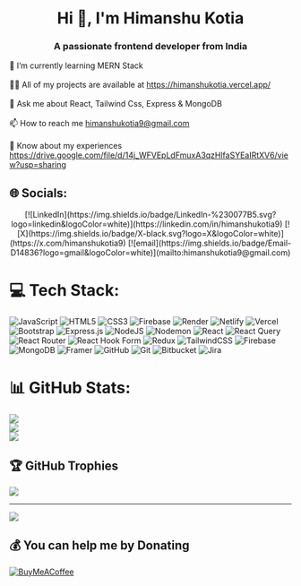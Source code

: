 <h1 align="center">Hi 👋, I'm Himanshu Kotia</h1>
<h3 align="center">A passionate frontend developer from India</h3>

🌱 I’m currently learning MERN Stack<br><br>👨‍💻 All of my projects are available at https://himanshukotia.vercel.app/<br><br>💬 Ask me about React, Tailwind Css, Express & MongoDB<br><br>📫 How to reach me himanshukotia9@gmail.com<br><br>📄 Know about my experiences https://drive.google.com/file/d/14j_WFVEpLdFmuxA3qzHlfaSYEaIRtXV6/view?usp=sharing


## 🌐 Socials:
<div align="center">[![LinkedIn](https://img.shields.io/badge/LinkedIn-%230077B5.svg?logo=linkedin&logoColor=white)](https://linkedin.com/in/himanshukotia9) [![X](https://img.shields.io/badge/X-black.svg?logo=X&logoColor=white)](https://x.com/himanshukotia9) [![email](https://img.shields.io/badge/Email-D14836?logo=gmail&logoColor=white)](mailto:himanshukotia9@gmail.com) </div>

# 💻 Tech Stack:
![JavaScript](https://img.shields.io/badge/javascript-%23323330.svg?style=flat&logo=javascript&logoColor=%23F7DF1E) ![HTML5](https://img.shields.io/badge/html5-%23E34F26.svg?style=flat&logo=html5&logoColor=white) ![CSS3](https://img.shields.io/badge/css3-%231572B6.svg?style=flat&logo=css3&logoColor=white) ![Firebase](https://img.shields.io/badge/firebase-%23039BE5.svg?style=flat&logo=firebase) ![Render](https://img.shields.io/badge/Render-%46E3B7.svg?style=flat&logo=render&logoColor=white) ![Netlify](https://img.shields.io/badge/netlify-%23000000.svg?style=flat&logo=netlify&logoColor=#00C7B7) ![Vercel](https://img.shields.io/badge/vercel-%23000000.svg?style=flat&logo=vercel&logoColor=white) ![Bootstrap](https://img.shields.io/badge/bootstrap-%238511FA.svg?style=flat&logo=bootstrap&logoColor=white) ![Express.js](https://img.shields.io/badge/express.js-%23404d59.svg?style=flat&logo=express&logoColor=%2361DAFB) ![NodeJS](https://img.shields.io/badge/node.js-6DA55F?style=flat&logo=node.js&logoColor=white) ![Nodemon](https://img.shields.io/badge/NODEMON-%23323330.svg?style=flat&logo=nodemon&logoColor=%BBDEAD) ![React](https://img.shields.io/badge/react-%2320232a.svg?style=flat&logo=react&logoColor=%2361DAFB) ![React Query](https://img.shields.io/badge/-React%20Query-FF4154?style=flat&logo=react%20query&logoColor=white) ![React Router](https://img.shields.io/badge/React_Router-CA4245?style=flat&logo=react-router&logoColor=white) ![React Hook Form](https://img.shields.io/badge/React%20Hook%20Form-%23EC5990.svg?style=flat&logo=reacthookform&logoColor=white) ![Redux](https://img.shields.io/badge/redux-%23593d88.svg?style=flat&logo=redux&logoColor=white) ![TailwindCSS](https://img.shields.io/badge/tailwindcss-%2338B2AC.svg?style=flat&logo=tailwind-css&logoColor=white) ![Firebase](https://img.shields.io/badge/firebase-a08021?style=flat&logo=firebase&logoColor=ffcd34) ![MongoDB](https://img.shields.io/badge/MongoDB-%234ea94b.svg?style=flat&logo=mongodb&logoColor=white) ![Framer](https://img.shields.io/badge/Framer-black?style=flat&logo=framer&logoColor=blue) ![GitHub](https://img.shields.io/badge/github-%23121011.svg?style=flat&logo=github&logoColor=white) ![Git](https://img.shields.io/badge/git-%23F05033.svg?style=flat&logo=git&logoColor=white) ![Bitbucket](https://img.shields.io/badge/bitbucket-%230047B3.svg?style=flat&logo=bitbucket&logoColor=white) ![Jira](https://img.shields.io/badge/jira-%230A0FFF.svg?style=flat&logo=jira&logoColor=white)
# 📊 GitHub Stats:
![](https://github-readme-stats.vercel.app/api?username=Himanshukotia9&theme=default&hide_border=false&include_all_commits=true&count_private=true)<br/>
![](https://nirzak-streak-stats.vercel.app/?user=Himanshukotia9&theme=default&hide_border=false)<br/>
![](https://github-readme-stats.vercel.app/api/top-langs/?username=Himanshukotia9&theme=default&hide_border=false&include_all_commits=true&count_private=true&layout=compact)

## 🏆 GitHub Trophies
![](https://github-profile-trophy.vercel.app/?username=Himanshukotia9&theme=default_repocard&no-frame=true&no-bg=true&margin-w=4)

---
[![](https://visitcount.itsvg.in/api?id=Himanshukotia9&icon=0&color=0)](https://visitcount.itsvg.in)

  ## 💰 You can help me by Donating
  [![BuyMeACoffee](https://img.shields.io/badge/Buy%20Me%20a%20Coffee-ffdd00?style=for-the-badge&logo=buy-me-a-coffee&logoColor=black)](https://buymeacoffee.com/himanshukotia9)
